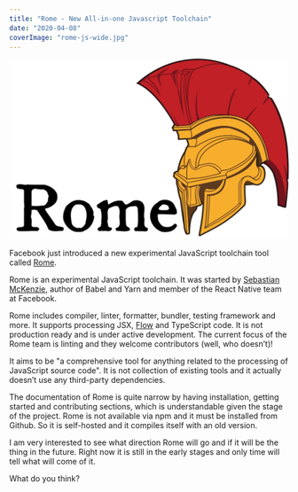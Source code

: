 ```yaml
---
title: "Rome - New All-in-one Javascript Toolchain"
date: "2020-04-08"
coverImage: "rome-js-wide.jpg"
---
```


![Rome js](./images/rome-js.jpg)

Facebook just introduced a new experimental JavaScript toolchain tool called [Rome](https://romejs.dev/).

Rome is an experimental JavaScript toolchain. It was started by [Sebastian McKenzie](https://twitter.com/sebmck), author of Babel and Yarn and member of the React Native team at Facebook.

Rome includes compiler, linter, formatter, bundler, testing framework and more. It supports processing JSX, [Flow](/blog/my-first-time-using-flow-for-static-type-checking/) and TypeScript code. It is not production ready and is under active development. The current focus of the Rome team is linting and they welcome contributors (well, who doesn’t)!

It aims to be "a comprehensive tool for anything related to the processing of JavaScript source code". It is not collection of existing tools and it actually doesn’t use any third-party dependencies.

The documentation of Rome is quite narrow by having installation, getting started and contributing sections, which is understandable given the stage of the project. Rome is not available via npm and it must be installed from Github. So it is self-hosted and it compiles itself with an old version.

I am very interested to see what direction Rome will go and if it will be the thing in the future. Right now it is still in the early stages and only time will tell what will come of it.

What do you think?
